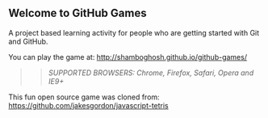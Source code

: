 ## Welcome to GitHub Games

A project based learning activity for people who are getting started with Git and GitHub.

You can play the game at: http://shamboghosh.github.io/github-games/

>> _*SUPPORTED BROWSERS*: Chrome, Firefox, Safari, Opera and IE9+_

This fun open source game was cloned from: https://github.com/jakesgordon/javascript-tetris
